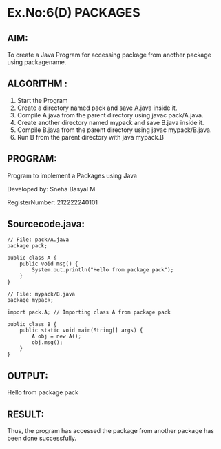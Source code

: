 # Ex.No:6(D) PACKAGES
## AIM:
  To create a Java Program for accessing package from another package using packagename.
 
## ALGORITHM :
1.	Start the Program
2.	Create a directory named pack and save A.java inside it.
2.	Compile A.java from the parent directory using javac pack/A.java.
3.	Create another directory named mypack and save B.java inside it.
4.	Compile B.java from the parent directory using javac mypack/B.java.
5.	Run B from the parent directory with java mypack.B


## PROGRAM:

Program to implement a Packages using Java

Developed by: Sneha Basyal M

RegisterNumber: 212222240101


## Sourcecode.java:

```
// File: pack/A.java
package pack;

public class A {
    public void msg() {
        System.out.println("Hello from package pack");
    }
}

// File: mypack/B.java
package mypack;

import pack.A; // Importing class A from package pack

public class B {
    public static void main(String[] args) {
        A obj = new A();
        obj.msg();
    }
}
```

## OUTPUT:

Hello from package pack


## RESULT:
Thus, the program has accessed the package from another package has been done successfully.

